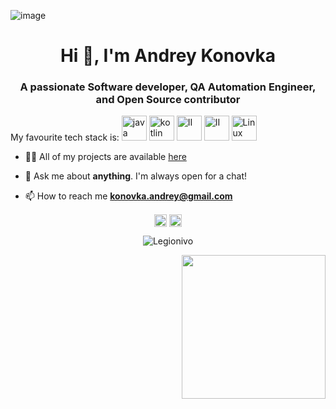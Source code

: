 ![image](https://github.com/wanderindev/wanderindev/blob/master/assets/about-cover.png)

<h1 align="center">Hi 👋, I'm Andrey Konovka </h1>
<h3 align="center">A passionate Software developer, QA Automation Engineer, and Open Source contributor </h3>


My favourite tech stack is:
  <img src="https://img.icons8.com/color/48/000000/java-coffee-cup-logo.png" alt="java" width="40" height="40"/>
  <img src="https://img.icons8.com/color/48/000000/kotlin.png" alt="kotlin" width="40" height="40"/>
  <img src="https://img.icons8.com/color/48/000000/intellij-idea.png" alt="II" width="40" height="40"/>
  <img src="https://img.icons8.com/color/48/000000/docker.png" alt="II" width="40" height="40"/>
  <img src="https://img.icons8.com/color/48/000000/linux.png" alt="Linux" width="40" height="40"/></p> 

- 👨‍💻 All of my projects are available  [here](https://github.com/Legionivo?tab=repositories)

- 💬 Ask me about **anything**. I'm always open for a chat!

- 📫 How to reach me **konovka.andrey@gmail.com**


<p align="center">
<a href="https://legionivo.github.io/" target="blank"><img align="center" src="https://img.icons8.com/color/48/000000/internet.png" alt="https://legionivo.github.io/" height="20" width="20" /></a>
<a href="https://www.linkedin.com/in/andrey-konovka/" target="blank"><img align="center" src="https://cdn.jsdelivr.net/npm/simple-icons@3.0.1/icons/linkedin.svg" alt="https://www.linkedin.com/in/andrey-konovka/" height="20" width="20" /></a> 
</p>

<p align="center">
<img src="https://komarev.com/ghpvc/?username=Legionivo" alt="Legionivo" />
<p>
<p align="center"> 
  <img  align="right" src="https://github.com/tomkaX/tomkaX/blob/master/gifs/3aM.gif" width="230">
 </p>


